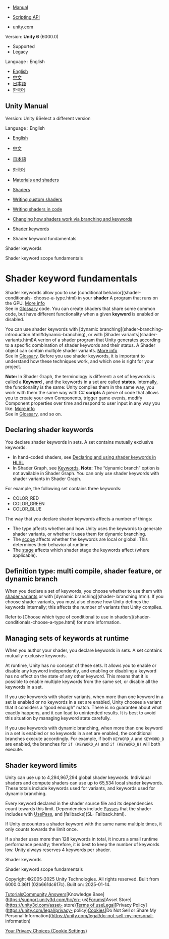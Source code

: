 [](https://docs.unity3d.com)

  * [Manual](../Manual/index.html)
  * [Scripting API](../ScriptReference/index.html)

  * [unity.com](https://unity.com/)

Version: **Unity 6** (6000.0)

  * Supported
  * Legacy

Language : English

  * [English](/Manual/shader-keywords.html)
  * [中文](/cn/current/Manual/shader-keywords.html)
  * [日本語](/ja/current/Manual/shader-keywords.html)
  * [한국어](/kr/current/Manual/shader-keywords.html)

[](https://docs.unity3d.com)

## Unity Manual

Version: Unity 6Select a different version

Language : English

  * [English](/Manual/shader-keywords.html)
  * [中文](/cn/current/Manual/shader-keywords.html)
  * [日本語](/ja/current/Manual/shader-keywords.html)
  * [한국어](/kr/current/Manual/shader-keywords.html)

  * [Materials and shaders](materials-and-shaders.html)
  * [Shaders](Shaders.html)
  * [Writing custom shaders](writing-custom-shaders.html)
  * [Writing shaders in code](shader-writing.html)
  * [Changing how shaders work via branching and keywords](SL-MultipleProgramVariants.html)
  * [Shader keywords](shader-keywords-landing.html)
  * Shader keyword fundamentals

[](shader-keywords-landing.html)

Shader keywords

[](shader-keywords-scope-fundamentals.html)

Shader keyword scope fundamentals

# Shader keyword fundamentals

Shader keywords allow you to use [conditional behavior](shader-conditionals-
choose-a-type.html) in your **shader** A program that runs on the GPU. [More
info](Shaders.html)  
See in [Glossary](Glossary.html#Shader) code. You can create shaders that
share some common code, but have different functionality when a given
**keyword** is enabled or disabled.

You can use shader keywords with [dynamic branching](shader-branching-
introduction.html#dynamic-branching), or with [Shader variants](shader-
variants.html)A verion of a shader program that Unity generates according to a
specific combination of shader keywords and their status. A Shader object can
contain multiple shader variants. [More info](shader-variants.html)  
See in [Glossary](Glossary.html#Shadervariant). Before you use shader
keywords, it is important to understand how these techniques work, and which
one is right for your project.

**Note:** In Shader Graph, the terminology is different: a set of keywords is
called a **Keyword** , and the keywords in a set are called **states**.
Internally, the functionality is the same: Unity compiles them in the same
way, you work with them the same way with C# **scripts** A piece of code that
allows you to create your own Components, trigger game events, modify
Component properties over time and respond to user input in any way you like.
[More info](creating-scripts.html)  
See in [Glossary](Glossary.html#Scripts), and so on.

## Declaring shader keywords

You declare shader keywords in sets. A set contains mutually exclusive
keywords.

  * In hand-coded shaders, see [Declaring and using shader keywords in HLSL](SL-MultipleProgramVariants.html)
  * In Shader Graph, see [Keywords](https://docs.unity3d.com/Packages/com.unity.shadergraph@latest?subfolder=/manual/Keywords.html). **Note:** The “dynamic branch” option is not available in Shader Graph. You can only use shader keywords with shader variants in Shader Graph.

For example, the following set contains three keywords:

  * COLOR_RED
  * COLOR_GREEN
  * COLOR_BLUE

The way that you declare shader keywords affects a number of things:

  * The type affects whether and how Unity uses the keywords to generate shader variants, or whether it uses them for dynamic branching.
  * The [scope](shader-keywords-scope-fundamentals.html) affects whether the keywords are local or global. This determines their behavior at runtime.
  * The [stage](shader-branching-pass.html) affects which shader stage the keywords affect (where applicable).

## Definition type: multi compile, shader feature, or dynamic branch

When you declare a set of keywords, you choose whether to use them with
[shader variants](shader-variants.html) or with [dynamic branching](shader-
branching.html). If you choose shader variants, you must also choose how Unity
defines the keywords internally; this affects the number of variants that
Unity compiles.

Refer to [Choose which type of conditional to use in shaders](shader-
conditionals-choose-a-type.html) for more information.

## Managing sets of keywords at runtime

When you author your shader, you declare keywords in sets. A set contains
mutually-exclusive keywords.

At runtime, Unity has no concept of these sets. It allows you to enable or
disable any keyword independently, and enabling or disabling a keyword has no
effect on the state of any other keyword. This means that it is possible to
enable multiple keywords from the same set, or disable all the keywords in a
set.

If you use keywords with shader variants, when more than one keyword in a set
is enabled or no keywords in a set are enabled, Unity chooses a variant that
it considers a “good enough” match. There is no guarantee about what exactly
happens, and it can lead to unintended results. It is best to avoid this
situation by managing keyword state carefully.

If you use keywords with dynamic branching, when more than one keyword in a
set is enabled or no keywords in a set are enabled, the conditional branches
execute accordingly. For example, if both `KEYWORD_A` and `KEYWORD_B` are
enabled, the branches for `if (KEYWORD_A)` and `if (KEYWORD_B)` will both
execute.

## Shader keyword limits

Unity can use up to 4,294,967,294 global shader keywords. Individual shaders
and compute shaders can use up to 65,534 local shader keywords. These totals
include keywords used for variants, and keywords used for dynamic branching.

Every keyword declared in the shader source file and its dependencies count
towards this limit. Dependencies include [Passes](SL-Pass.html) that the
shader includes with [UsePass](SL-UsePass.html), and [fallbacks](SL-
Fallback.html).

If Unity encounters a shader keyword with the same name multiple times, it
only counts towards the limit once.

If a shader uses more than 128 keywords in total, it incurs a small runtime
performance penalty; therefore, it is best to keep the number of keywords low.
Unity always reserves 4 keywords per shader.

[](shader-keywords-landing.html)

Shader keywords

[](shader-keywords-scope-fundamentals.html)

Shader keyword scope fundamentals

Copyright ©2005-2025 Unity Technologies. All rights reserved. Built from
6000.0.36f1 (02b661dc617c). Built on: 2025-01-14.

[Tutorials](https://learn.unity.com/)[Community
Answers](https://answers.unity3d.com)[Knowledge
Base](https://support.unity3d.com/hc/en-
us)[Forums](https://forum.unity3d.com)[Asset Store](https://unity3d.com/asset-
store)[Terms of
use](https://docs.unity3d.com/Manual/TermsOfUse.html)[Legal](https://unity.com/legal)[Privacy
Policy](https://unity.com/legal/privacy-
policy)[Cookies](https://unity.com/legal/cookie-policy)[Do Not Sell or Share
My Personal Information](https://unity.com/legal/do-not-sell-my-personal-
information)

[Your Privacy Choices (Cookie Settings)](javascript:void\(0\);)

